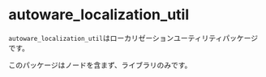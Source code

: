 # autoware_localization_util

`autoware_localization_util`はローカリゼーションユーティリティパッケージです。

このパッケージはノードを含まず、ライブラリのみです。

